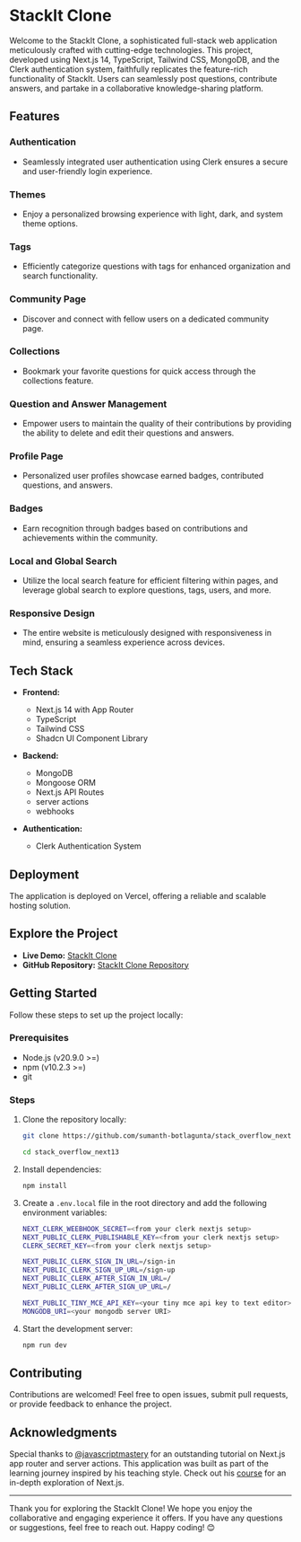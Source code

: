 # StackIt Clone

Welcome to the StackIt Clone, a sophisticated full-stack web application meticulously crafted with cutting-edge technologies. This project, developed using Next.js 14, TypeScript, Tailwind CSS, MongoDB, and the Clerk authentication system, faithfully replicates the feature-rich functionality of StackIt. Users can seamlessly post questions, contribute answers, and partake in a collaborative knowledge-sharing platform.



## Features

### Authentication
- Seamlessly integrated user authentication using Clerk ensures a secure and user-friendly login experience.

### Themes
- Enjoy a personalized browsing experience with light, dark, and system theme options.

### Tags
- Efficiently categorize questions with tags for enhanced organization and search functionality.

### Community Page
- Discover and connect with fellow users on a dedicated community page.

### Collections
- Bookmark your favorite questions for quick access through the collections feature.

### Question and Answer Management
- Empower users to maintain the quality of their contributions by providing the ability to delete and edit their questions and answers.

### Profile Page
- Personalized user profiles showcase earned badges, contributed questions, and answers.

### Badges
- Earn recognition through badges based on contributions and achievements within the community.

### Local and Global Search
- Utilize the local search feature for efficient filtering within pages, and leverage global search to explore questions, tags, users, and more.

### Responsive Design
- The entire website is meticulously designed with responsiveness in mind, ensuring a seamless experience across devices.

## Tech Stack

- **Frontend:**
  - Next.js 14 with App Router 
  - TypeScript
  - Tailwind CSS
  - Shadcn UI Component Library

- **Backend:**
  - MongoDB
  - Mongoose ORM
  - Next.js API Routes
  - server actions
  - webhooks

- **Authentication:**
  - Clerk Authentication System

## Deployment

The application is deployed on Vercel, offering a reliable and scalable hosting solution.

## Explore the Project

- **Live Demo:** [StackIt Clone](https://stack-overflow-jet.vercel.app/)
- **GitHub Repository:** [StackIt Clone Repository](https://github.com/sumanth-botlagunta/stack_overflow_next13)

## Getting Started

Follow these steps to set up the project locally:

### Prerequisites
  - Node.js (v20.9.0 >=)
  - npm (v10.2.3 >=)
  - git

### Steps

1. Clone the repository locally:
    ```bash
    git clone https://github.com/sumanth-botlagunta/stack_overflow_next13

    cd stack_overflow_next13
    ```

2. Install dependencies:
    ```bash
    npm install
    ```

3. Create a `.env.local` file in the root directory and add the following environment variables:
    ```bash
    NEXT_CLERK_WEEBHOOK_SECRET=<from your clerk nextjs setup>
    NEXT_PUBLIC_CLERK_PUBLISHABLE_KEY=<from your clerk nextjs setup>
    CLERK_SECRET_KEY=<from your clerk nextjs setup>

    NEXT_PUBLIC_CLERK_SIGN_IN_URL=/sign-in
    NEXT_PUBLIC_CLERK_SIGN_UP_URL=/sign-up
    NEXT_PUBLIC_CLERK_AFTER_SIGN_IN_URL=/
    NEXT_PUBLIC_CLERK_AFTER_SIGN_UP_URL=/

    NEXT_PUBLIC_TINY_MCE_API_KEY=<your tiny mce api key to text editor>
    MONGODB_URI=<your mongodb server URI>
    ```

4. Start the development server:
    ```bash
    npm run dev
    ```

## Contributing

Contributions are welcomed! Feel free to open issues, submit pull requests, or provide feedback to enhance the project.

## Acknowledgments

Special thanks to [@javascriptmastery](https://www.youtube.com/@javascriptmastery) for an outstanding tutorial on Next.js app router and server actions. This application was built as part of the learning journey inspired by his teaching style. Check out his [course](https://www.jsmastery.pro/ultimate-next-course) for an in-depth exploration of Next.js.

---

Thank you for exploring the StackIt Clone! We hope you enjoy the collaborative and engaging experience it offers. If you have any questions or suggestions, feel free to reach out. Happy coding! 😊
